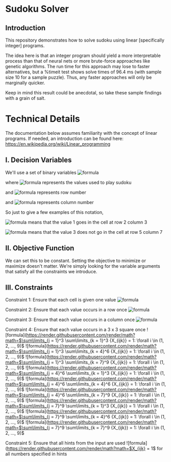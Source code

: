 # Sudoku Solver
## Introduction
This repository demonstrates how to solve sudoku using linear [specifically integer] programs. 

The idea here is that an integer program should yield a more interpretable process than that of neural nets or more brute-force approaches like genetic algorithms. The run time for this approach may lose to faster alternatives, but a %timeit test shows solve times of 96.4 ms (with sample size 10 for a sample puzzle). Thus, any faster approaches will only be marginally quicker.

Keep in mind this result could be anecdotal, so take these sample findings with a grain of salt. 

# Technical Details
The documentation below assumes familiarity with the concept of linear programs. 
If needed, an introduction can be found here: https://en.wikipedia.org/wiki/Linear_programming

## I. Decision Variables
We'll use a set of binary variables ![formula](https://render.githubusercontent.com/render/math?math=X_{ijk}%20\in%20(0,%201)%20,%20\forall%20i%20\in%20(1,%202,%203,%20...%20,%209)%20,%20\forall%20j%20\in%20(1,%202,%203,%20...%20,%209)%20,%20\forall%20k%20\in%20(1,%202,%203,%20...%20,%209))

where ![formula](https://render.githubusercontent.com/render/math?math=i%20\in%20(1,%202,%203,%20...%20,%209)) represents the values used to play sudoku

and ![formula](https://render.githubusercontent.com/render/math?math=j%20\in%20(1,%202,%203,%20...%20,%209)) represents row number

and ![formula](https://render.githubusercontent.com/render/math?math=k%20\in%20(1,%202,%203,%20...%20,%209)) represents column number

So just to give a few examples of this notation,

![formula](https://render.githubusercontent.com/render/math?math=X_{123}%20=%201) means that the value 1 goes in the cell at row 2 column 3

![formula](https://render.githubusercontent.com/render/math?math=X_{357}%20=%200) means that the value 3 does not go in the cell at row 5 column 7

## II. Objective Function
We can set this to be constant. Setting the objective to minimize or maximize doesn't matter.
We're simply looking for the variable arguments that satisfy all the constraints we introduce.

## III. Constraints 
Constraint 1: Ensure that each cell is given one value 
![formula](https://render.githubusercontent.com/render/math?math=\sum_{i%20=%201}^9%20{X_{ijk}}%20=%201,%20\forall%20j%20\in%20(1,%202,%203,%20...%20,%209),%20\forall%20k%20\in%20(1,%202,%203,%20...%20,%209))

Constraint 2: Ensure that each value occurs in a row once 
![formula](https://render.githubusercontent.com/render/math?math=\sum_{j%20=%201}^9%20{X_{ijk}}%20=%201,%20\forall%20i%20\in%20(1,%202,%203,%20...%20,%209),%20\forall%20k%20\in%20(1,%202,%203,%20...%20,%209))

Constraint 3: Ensure that each value occurs in a column once 
![formula](https://render.githubusercontent.com/render/math?math=\sum_{k%20=%201}^9%20{X_{ijk}}%20=%201,%20\forall%20i%20\in%20(1,%202,%203,%20...%20,%209),%20\forall%20j%20\in%20(1,%202,%203,%20...%20,%209))

Constraint 4: Ensure that each value occurs in a 3 x 3 square once 
![formula](https://render.githubusercontent.com/render/math?math=$\sum\limits_{j = 1}^3 \sum\limits_{k = 1}^3 {X_{ijk}} = 1: \forall i \in (1, 2, ..., 9)$
![formula](https://render.githubusercontent.com/render/math?math=$\sum\limits_{j = 1}^3 \sum\limits_{k = 4}^6 {X_{ijk}} = 1: \forall i \in (1, 2, ..., 9)$
![formula](https://render.githubusercontent.com/render/math?math=$\sum\limits_{j = 1}^3 \sum\limits_{k = 7}^9 {X_{ijk}} = 1: \forall i \in (1, 2, ..., 9)$
![formula](https://render.githubusercontent.com/render/math?math=$\sum\limits_{j = 4}^6 \sum\limits_{k = 1}^3 {X_{ijk}} = 1: \forall i \in (1, 2, ..., 9)$
![formula](https://render.githubusercontent.com/render/math?math=$\sum\limits_{j = 4}^6 \sum\limits_{k = 4}^6 {X_{ijk}} = 1: \forall i \in (1, 2, ..., 9)$
![formula](https://render.githubusercontent.com/render/math?math=$\sum\limits_{j = 4}^6 \sum\limits_{k = 7}^9 {X_{ijk}} = 1: \forall i \in (1, 2, ..., 9)$
![formula](https://render.githubusercontent.com/render/math?math=$\sum\limits_{j = 7}^9 \sum\limits_{k = 1}^3 {X_{ijk}} = 1: \forall i \in (1, 2, ..., 9)$
![formula](https://render.githubusercontent.com/render/math?math=$\sum\limits_{j = 7}^9 \sum\limits_{k = 4}^6 {X_{ijk}} = 1: \forall i \in (1, 2, ..., 9)$
![formula](https://render.githubusercontent.com/render/math?math=$\sum\limits_{j = 7}^9 \sum\limits_{k = 7}^9 {X_{ijk}} = 1: \forall i \in (1, 2, ..., 9)$

Constraint 5: Ensure that all hints from the input are used
![formula](https://render.githubusercontent.com/render/math?math=$X_{ijk} = 1$ for all numbers specified in hints
